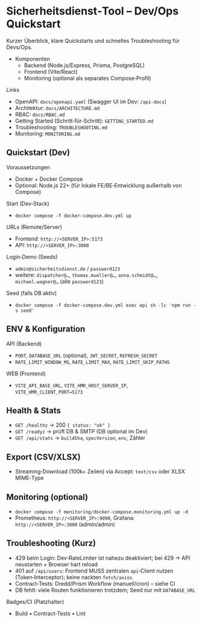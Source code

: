 # Sicherheitsdienst‑Tool – Dev/Ops Quickstart

Kurzer Überblick, klare Quickstarts und schnelles Troubleshooting für Devs/Ops.

- Komponenten
  - Backend (Node.js/Express, Prisma, PostgreSQL)
  - Frontend (Vite/React)
  - Monitoring (optional als separates Compose‑Profil)

Links
- OpenAPI: `docs/openapi.yaml` (Swagger UI im Dev: `/api-docs`)
- Architektur: `docs/ARCHITECTURE.md`
- RBAC: `docs/RBAC.md`
- Getting Started (Schritt‑für‑Schritt): `GETTING_STARTED.md`
- Troubleshooting: `TROUBLESHOOTING.md`
- Monitoring: `MONITORING.md`

## Quickstart (Dev)

Voraussetzungen
- Docker + Docker Compose
- Optional: Node.js 22+ (für lokale FE/BE‑Entwicklung außerhalb von Compose)

Start (Dev‑Stack)
- `docker compose -f docker-compose.dev.yml up`

URLs (Remote/Server)
- Frontend: `http://<SERVER_IP>:5173`
- API:     `http://<SERVER_IP>:3000`

Login‑Demo (Seeds)
- `admin@sicherheitsdienst.de` / `password123`
- weitere: `dispatcher@…`, `thomas.mueller@…`, `anna.schmidt@…`, `michael.wagner@…` (alle `password123`)

Seed (falls DB aktiv)
- `docker compose -f docker-compose.dev.yml exec api sh -lc 'npm run -s seed'`

## ENV & Konfiguration

API (Backend)
- `PORT`, `DATABASE_URL` (optional), `JWT_SECRET`, `REFRESH_SECRET`
- `RATE_LIMIT_WINDOW_MS`, `RATE_LIMIT_MAX`, `RATE_LIMIT_SKIP_PATHS`

WEB (Frontend)
- `VITE_API_BASE_URL`, `VITE_HMR_HOST_SERVER_IP`, `VITE_HMR_CLIENT_PORT=5173`

## Health & Stats
- `GET /healthz` → 200 `{ status: "ok" }`
- `GET /readyz` → prüft DB & SMTP (DB optional im Dev)
- `GET /api/stats` → `buildSha`, `specVersion`, `env`, Zähler

## Export (CSV/XLSX)
- Streaming‑Download (100k+ Zeilen) via Accept: `text/csv` oder XLSX MIME‑Type

## Monitoring (optional)
- `docker compose -f monitoring/docker-compose.monitoring.yml up -d`
- Prometheus: `http://<SERVER_IP>:9090`, Grafana: `http://<SERVER_IP>:3000` (admin/admin)

## Troubleshooting (Kurz)
- 429 beim Login: Dev‑RateLimiter ist nahezu deaktiviert; bei 429 → API neustarten + Browser hart reload
- 401 auf `/api/users`: Frontend MUSS zentralen `api`‑Client nutzen (Token‑Interceptor); keine nackten `fetch/axios`
- Contract‑Tests: Dredd/Prism Workflow (manuell/cron) – siehe CI
- DB fehlt: viele Routen funktionieren trotzdem; Seed nur mit `DATABASE_URL`

Badges/CI (Platzhalter)
- Build • Contract‑Tests • Lint

